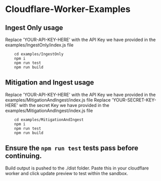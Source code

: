 # Cloudflare-Worker-Examples

## Ingest Only usage
Replace 'YOUR-API-KEY-HERE' with the API Key we have provided in the examples/IngestOnly/index.js file
```
    cd examples/IngestOnly
    npm i
    npm run test
    npm run build
```

## Mitigation and Ingest usage
Replace 'YOUR-API-KEY-HERE' with the API Key we have provided in the examples/MitigationAndIngest/index.js file
Replace 'YOUR-SECRET-KEY-HERE' with the secret Key we have provided in the examples/MitigationAndIngest/index.js file
```
    cd examples/MitigationAndIngest
    npm i
    npm run test
    npm run build
```

## **Ensure the `npm run test` tests pass before continuing.**


Build output is pushed to the ./dist folder. Paste this in your cloudflare worker and click update preview to test within the sandbox.

